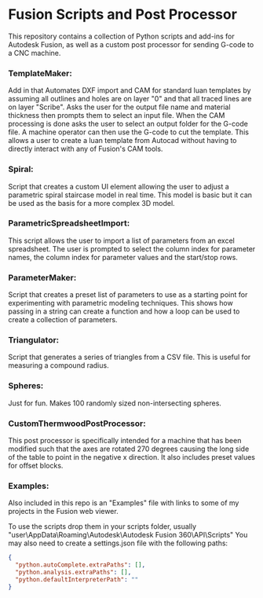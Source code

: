 # Fusion Scripts and Post Processor

This repository contains a collection of Python scripts and add-ins for Autodesk Fusion, as well as a custom post processor for sending G-code to a CNC machine.

### TemplateMaker:
Add in that Automates DXF import and CAM for standard luan templates by assuming all outlines and holes are on layer "0" and that all traced lines are on layer "Scribe". Asks the user for the output file name and material thickness then prompts them to select an input file. When the CAM processing is done asks the user to select an output folder for the G-code file. A machine operator can then use the G-code to cut the template. This allows a user to create a luan template from Autocad without having to directly interact with any of Fusion's CAM tools.

### Spiral:
Script that creates a custom UI element allowing the user to adjust a parametric spiral staircase model in real time. This model is basic but it can be used as the basis for a more complex 3D model.

### ParametricSpreadsheetImport:
This script allows the user to import a list of parameters from an excel spreadsheet. The user is prompted to select the column index for parameter names, the column index for parameter values and the start/stop rows.

### ParameterMaker:
Script that creates a preset list of parameters to use as a starting point for experimenting with parametric modeling techniques. This shows how passing in a string can create a function and how a loop can be used to create a collection of parameters.

### Triangulator:
Script that generates a series of triangles from a CSV file. This is useful for measuring a compound radius.

### Spheres:
Just for fun. Makes 100 randomly sized non-intersecting spheres.

### CustomThermwoodPostProcessor:
This post processor is specifically intended for a machine that has been modified such that the axes are rotated 270 degrees causing the long side of the table to point in the negative x direction. It also includes preset values for offset blocks.

### Examples:
Also included in this repo is an "Examples" file with links to some of my projects in the Fusion web viewer.

To use the scripts drop them in your scripts folder, usually "user\AppData\Roaming\Autodesk\Autodesk Fusion 360\API\Scripts" You may also need to create a settings.json file with the following paths:

```json
{
  "python.autoComplete.extraPaths": [],
  "python.analysis.extraPaths": [],
  "python.defaultInterpreterPath": ""
}

```


